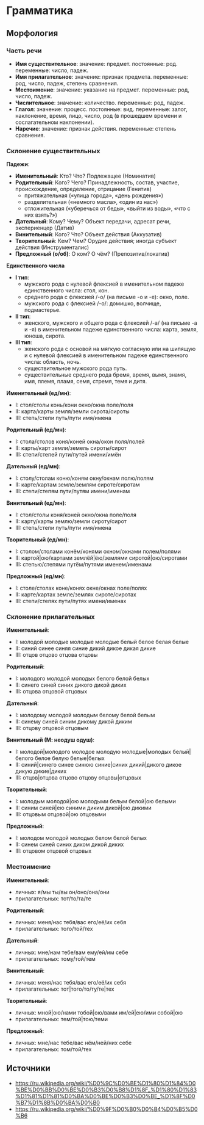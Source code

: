 # Грамматика

## Морфология

### Часть речи

- **Имя существительное**: значение: предмет. постоянные: род. переменные: число, падеж.
- **Имя прилагательное**: значение: признак предмета. переменные: род, число, падеж, степень сравнения.
- **Местоимение**: значение: указание на предмет. переменные: род, число, падеж.
- **Числительное**: значение: количество. переменные: род, падеж.
- **Глагол**: значение: процесс. постоянные: вид. переменные: залог, наклонение, время, лицо, число, род (в прошедшем времени и сослагательном наклонении).
- **Наречие**: значение: признак действия. переменные: степень сравнения.

### Склонение существительных

**Падежи**:

- **Именительный**:      Кто?  Что?    Подлежащее (Номинатив)
- **Родительный**:       Кого? Чего?   Принадлежность, состав, участие, происхождение, определение, отрицание (Генитив)
   - притяжательная («улица города», «день рождения»)
   - разделительная («немного масла», «один из нас»)
   - отложительная  («уберечься от беды», «выйти из воды», «что с них взять?»)
- **Дательный**:         Кому? Чему?   Объект передачи, адресат речи, экспериенцер (Датив)
- **Винительный**:       Кого? Что?    Объект действия (Аккузатив)
- **Творительный**:      Кем? Чем?     Орудие действия; иногда субъект действия (Инструменталис)
- **Предложный (о/об)**: О ком? О чём? (Препозитив/локатив)

**Единственного числа**

- **I тип**:
   - мужского рода с нулевой флексией в именительном падеже единственного числа: стол, кон.
   - среднего рода с флексией /-о/ (на письме -о и -е): окно, поле.
   - мужского рода с флексией /-о/: домишко, волчище, подмастерье.
- **II тип**:
   - женского, мужского и общего рода с флексией /-а/ (на письме -а и -я) в именительном падеже единственного числа: карта, земля, юноша, сирота.
- **III тип**:
   - женского рода с основой на мягкую согласную или на шипящую и с нулевой флексией в именительном падеже единственного числа: область, ночь.
   - существительное мужского рода путь.
   - существительные среднего рода бремя, время, вымя, знамя, имя, племя, пламя, семя, стремя, темя и дитя.

**Именительный (ед/мн)**:
   - I:   стол/столы  конь/кони   окно/окна     поле/поля
   - II:  карта/карты земля/земли сирота/сироты
   - III: степь/степи путь/пути   имя/имена

**Родительный (ед/мн)**:
   - I:   стола/столов коня/коней   окна/окон    поля/полей
   - II:  карты/карт   земли/земель сироты/сирот
   - III: степи/степей пути/путей   имени/имён

**Дательный (ед/мн)**:
   - I:   столу/столам коню/коням   окну/окнам     полю/полям
   - II:  карте/картам земле/землям сироте/сиротам
   - III: степи/степям пути/путям   имени/именам

**Винительный (ед/мн)**:
   - I:   стол/столы  коня/коней  окно/окна    поле/поля
   - II:  карту/карты землю/земли сироту/сирот
   - III: степь/степи путь/пути   имя/имена

**Творительный (ед/мн)**:
   - I:   столом/столами    конём/конями      окном/окнами        полем/полями
   - II:  картой|ою/картами землёй|ёю/землями сиротой|ою/сиротами
   - III: степью/степями    путём/путями      именем/именами

**Предложный (ед/мн)**:
   - I:   столе/столах коне/конях   окне/окнах     поле/полях
   - II:  карте/картах земле/землях сироте/сиротах
   - III: степи/степях пути/путях   имени/именах

### Склонение прилагательных

**Именительный**:
   - I:   молодой молодые молодые молодые  белый белое белая белые
   - II:  синий синее синяя синие          дикий дикое дикая дикие
   - III: отцов отцово отцова отцовы

**Родительный**:
   - I:   молодого молодой молодых  белого белой белых
   - II:  синего синей синих        дикого дикой диких
   - III: отцова отцовой отцовых

**Дательный**:
   - I:   молодому молодой молодым  белому белой белым
   - II:  синему синей синим        дикому дикой диким
   - III: отцову отцовой отцовым

**Винительный (М: неодуш одуш)**:
   - I:   молодой|молодого молодое молодую молодые|молодых белый|белого белое белую белые|белых
   - II:  синий|синего синее синюю синие|синих             дикий|дикого дикое дикую дикие|диких
   - III: отцов|отцова отцово отцову отцовы|отцовых

**Творительный**:
   - I:   молодым молодой|ою молодыми  белым белой|ою белыми
   - II:  синим синей|ею синими        диким дикой|ою дикими
   - III: отцовым отцовой|ою отцовыми

**Предложный**:
   - I:   молодом молодой молодых  белом белой белых
   - II:  синем синей синих        диком дикой диких
   - III: отцовом отцовой отцовых

### Местоимение

**Именительный**:
   - личных: я/мы ты/вы он/оно/она/они
   - прилагательных: тот/то/та/те

**Родительный**:
   - личных: меня/нас тебя/вас его/её/их себя
   - прилагательных: того/той/тех

**Дательный**:
   - личных: мне/нам тебе/вам ему/ей/им себе
   - прилагательных: тому/той/тем

**Винительный**:
   - личных: меня/нас тебя/вас его/её/их себя
   - прилагательных: тот|того/то/ту/те|тех

**Творительный**:
   - личных: мной|ою/нами тобой|ою/вами им/ей|ею/ими собой|ою
   - прилагательных: тем/той|тою/теми

**Предложный**:
   - личных: мне/нас тебе/вас нём/ней/них себе
   - прилагательных: том/той/тех

## Источники

- https://ru.wikipedia.org/wiki/%D0%9C%D0%BE%D1%80%D1%84%D0%BE%D0%BB%D0%BE%D0%B3%D0%B8%D1%8F_%D1%80%D1%83%D1%81%D1%81%D0%BA%D0%BE%D0%B3%D0%BE_%D1%8F%D0%B7%D1%8B%D0%BA%D0%B0
- https://ru.wikipedia.org/wiki/%D0%9F%D0%B0%D0%B4%D0%B5%D0%B6
